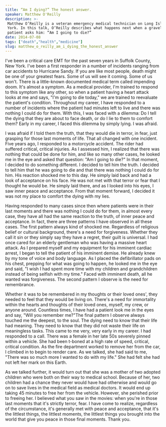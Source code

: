 ```yaml
---
title: “Am I dying?” The honest answer.
speaker: Matthew O'Reilly
description: >-
 Matthew O’Reilly is a veteran emergency medical technician on Long Island, New
 York. In this talk, O’Reilly describes what happens next when a gravely hurt
 patient asks him: “Am I going to die?”
date: 2014-07-08
tags: ["death","health","medicine"]
slug: matthew_o_reilly_am_i_dying_the_honest_answer
---
```


I've been a critical care EMT for the past seven years in Suffolk County, New York. I've
been a first responder in a number of incidents ranging from car accidents to Hurricane
Sandy. If you are like most people, death might be one of your greatest fears. Some of us
will see it coming. Some of us won't. There is a little-known documented medical term
called impending doom. It's almost a symptom. As a medical provider, I'm trained to
respond to this symptom like any other, so when a patient having a heart attack looks at
me and says, "I'm going to die today," we are trained to reevaluate the patient's
condition. Throughout my career, I have responded to a number of incidents where the
patient had minutes left to live and there was nothing I could do for them. With this, I
was faced with a dilemma: Do I tell the dying that they are about to face death, or do I
lie to them to comfort them? Early in my career, I faced this dilemma by simply lying. I
was afraid.

I was afraid if I told them the truth, that they would die in terror, in fear, just
grasping for those last moments of life. That all changed with one incident. Five years
ago, I responded to a motorcycle accident. The rider had suffered critical, critical
injuries. As I assessed him, I realized that there was nothing that could be done for him,
and like so many other cases, he looked me in the eye and asked that question: "Am I going
to die?" In that moment, I decided to do something different. I decided to tell him the
truth. I decided to tell him that he was going to die and that there was nothing I could
do for him. His reaction shocked me to this day. He simply laid back and had a look of
acceptance on his face. He was not met with that terror or fear that I thought he would
be. He simply laid there, and as I looked into his eyes, I saw inner peace and acceptance.
From that moment forward, I decided it was not my place to comfort the dying with my
lies.

Having responded to many cases since then where patients were in their last moments and
there was nothing I could do for them, in almost every case, they have all had the same
reaction to the truth, of inner peace and acceptance. In fact, there are three patterns I
have observed in all these cases. The first pattern always kind of shocked me. Regardless
of religious belief or cultural background, there's a need for forgiveness. Whether they
call it sin or they simply say they have a regret, their guilt is universal. I had once
cared for an elderly gentleman who was having a massive heart attack. As I prepared myself
and my equipment for his imminent cardiac arrest, I began to tell the patient of his
imminent demise. He already knew by my tone of voice and body language. As I placed the
defibrillator pads on his chest, prepping for what was going to happen, he looked me in
the eye and said, "I wish I had spent more time with my children and grandchildren instead
of being selfish with my time." Faced with imminent death, all he wanted was
forgiveness. The second pattern I observe is the need for remembrance.

Whether it was to be remembered in my thoughts or their loved ones', they needed to feel
that they would be living on. There's a need for immortality within the hearts and
thoughts of their loved ones, myself, my crew, or anyone around. Countless times, I have
had a patient look me in the eyes and say, "Will you remember me?"The final pattern I
observe always touched me the deepest, to the soul. The dying need to know that their life
had meaning. They need to know that they did not waste their life on meaningless
tasks. This came to me very, very early in my career. I had responded to a call. There was
a female in her late 50s severely pinned within a vehicle. She had been t-boned at a high
rate of speed, critical, critical condition. As the fire department worked to remove her
from the car, I climbed in to begin to render care. As we talked, she had said to me,
"There was so much more I wanted to do with my life." She had felt she had not left her
mark on this Earth.

As we talked further, it would turn out that she was a mother of two adopted children who
were both on their way to medical school. Because of her, two children had a chance they
never would have had otherwise and would go on to save lives in the medical field as
medical doctors. It would end up taking 45 minutes to free her from the vehicle. However,
she perished prior to freeing her. I believed what you saw in the movies: when you're in
those last moments that it's strictly terror, fear. I have come to realize, regardless of
the circumstance, it's generally met with peace and acceptance, that it's the littlest
things, the littlest moments, the littlest things you brought into the world that give you
peace in those final moments. Thank you.

<!--
ad_duration=3.33
event="TED@NYC"
external_start_time=0
has_talk_citation=0
intro_duration=11.82
is_subtitle_required="False"
is_talk_featured="True"
language="en"
language_swap="False"
native_language="en"
number_of_related_talks=6
number_of_speakers=1
number_of_subtitled_videos=39
number_of_tags=3
number_of_talk_download_languages=39
number_of_talk_more_resources=1
number_of_talk_recommendations=0
number_of_talks_take_actions=0
post_ad_duration=0.83
published_timestamp="2014-09-25 15:30:31"
recording_date="2014-07-08"
speaker_description="Emergency medical technician"
speaker_is_published=1
speaker_name="Matthew O'Reilly"
speaker_why_listen="When first responders are honest with the gravely injured, what happens? Watch this short, moving talk to find out."
talk_name="“Am I dying?” The honest answer."
talks_tags=["death","health","medicine"]
talks_take_action=[]
url_audio="https://download.ted.com/talks/MatthewOReilly_2014S.mp3?apikey=acme-roadrunner"
url_photo_speaker="https://pe.tedcdn.com/images/ted/9f8cde295dc8588f3ccebdebec99e917b7043c6c_254x191.jpg"
url_photo_talk="https://pe.tedcdn.com/images/ted/a0beec8db223d4f17a49ccaf0eae110eef083ed2_2400x1800.jpg"
url_webpage="https://www.ted.com/talks/matthew_o_reilly_am_i_dying_the_honest_answer"
video_type_name="TED Stage Talk"
-->